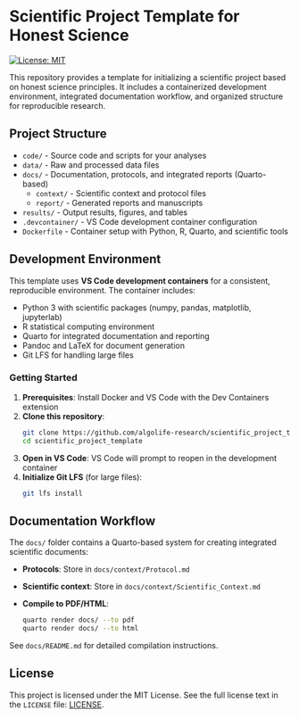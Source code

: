 
# Scientific Project Template for Honest Science

[![License: MIT](https://img.shields.io/badge/License-MIT-yellow.svg)](./LICENSE)

This repository provides a template for initializing a scientific project based on honest science principles. It includes a containerized development environment, integrated documentation workflow, and organized structure for reproducible research.

## Project Structure

- `code/` - Source code and scripts for your analyses
- `data/` - Raw and processed data files  
- `docs/` - Documentation, protocols, and integrated reports (Quarto-based)
  - `context/` - Scientific context and protocol files
  - `report/` - Generated reports and manuscripts
- `results/` - Output results, figures, and tables
- `.devcontainer/` - VS Code development container configuration
- `Dockerfile` - Container setup with Python, R, Quarto, and scientific tools

## Development Environment

This template uses **VS Code development containers** for a consistent, reproducible environment. The container includes:

- Python 3 with scientific packages (numpy, pandas, matplotlib, jupyterlab)
- R statistical computing environment
- Quarto for integrated documentation and reporting
- Pandoc and LaTeX for document generation
- Git LFS for handling large files

### Getting Started

1. **Prerequisites**: Install Docker and VS Code with the Dev Containers extension
2. **Clone this repository**:
   ```sh
   git clone https://github.com/algolife-research/scientific_project_template.git
   cd scientific_project_template
   ```
3. **Open in VS Code**: VS Code will prompt to reopen in the development container
4. **Initialize Git LFS** (for large files):
   ```sh
   git lfs install
   ```

## Documentation Workflow

The `docs/` folder contains a Quarto-based system for creating integrated scientific documents:

- **Protocols**: Store in `docs/context/Protocol.md`
- **Scientific context**: Store in `docs/context/Scientific_Context.md` 

- **Compile to PDF/HTML**:
  ```sh
  quarto render docs/ --to pdf
  quarto render docs/ --to html
  ```

See `docs/README.md` for detailed compilation instructions.

## License

This project is licensed under the MIT License.
See the full license text in the `LICENSE` file: [LICENSE](./LICENSE).
